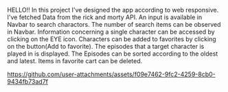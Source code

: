HELLO!!
In this project I've designed the app according to web responsive.
I've fetched Data from the rick and morty API.
An input is available in Navbar to search charactors.
The number of search items can be observed in Navbar.
Information concerning a single character can be accessed by clicking on the EYE icon.
Characters can be added to favorites by clicking on the button(Add to favorite).
The episodes that a target character is played in is displayed.
The Episodes can be sorted according to the oldest and latest.
Items in favorite cart can be deleted.


https://github.com/user-attachments/assets/f09e7462-9fc2-4259-8cb0-9434fb73ad7f

